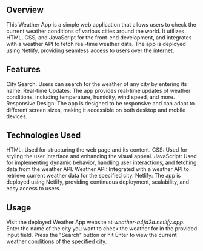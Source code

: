 ## Overview
This Weather App is a simple web application that allows users to check the current weather conditions of various cities around the world. It utilizes HTML, CSS, and JavaScript for the front-end development, and integrates with a weather API to fetch real-time weather data. The app is deployed using Netlify, providing seamless access to users over the internet.

## Features
City Search: Users can search for the weather of any city by entering its name.
Real-time Updates: The app provides real-time updates of weather conditions, including temperature, humidity, wind speed, and more.
Responsive Design: The app is designed to be responsive and can adapt to different screen sizes, making it accessible on both desktop and mobile devices.

## Technologies Used
HTML: Used for structuring the web page and its content.
CSS: Used for styling the user interface and enhancing the visual appeal.
JavaScript: Used for implementing dynamic behavior, handling user interactions, and fetching data from the weather API.
Weather API: Integrated with a weather API to retrieve current weather data for the specified city.
Netlify: The app is deployed using Netlify, providing continuous deployment, scalability, and easy access to users.

## Usage
Visit the deployed Weather App website at *weather-a4fd2a.netlify.app.*
Enter the name of the city you want to check the weather for in the provided input field.
Press the "Search" button or hit Enter to view the current weather conditions of the specified city.
